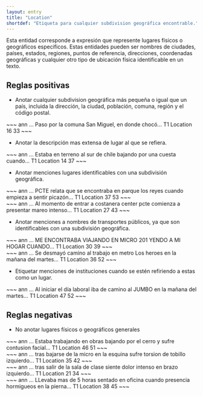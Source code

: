```yaml
---
layout: entry
title: "Location"
shortdef: "Etiqueta para cualquier subdivision geográfica encontrable."
---
```


Esta entidad corresponde a expresión que represente lugares físicos o geográficos especificos. Estas entidades pueden ser nombres de ciudades, países, estados, regiones, puntos de referencia, direcciones, coordenadas geográficas y cualquier otro tipo de ubicación física identificable en un texto.


## Reglas positivas

* Anotar cualquier subdivision geográfica más pequeña o igual que un país, incluida la dirección, la ciudad, población, comuna, región y el código postal.

<div class="annotation-correct" markdown="1">
~~~ ann
... Paso por la comuna San Miguel, en donde chocó...
T1 Location 16 33 
~~~
</div>

* Anotar la descripción mas extensa de lugar al que se refiera.

<div class="annotation-correct" markdown="1">
~~~ ann
... Estaba en terreno al sur de chile bajando por una cuesta cuando...
T1 Location 14 37 
~~~
</div>

* Anotar menciones lugares identificables con una subdivisión geográfica.

<div class="annotation-correct" markdown="1">
~~~ ann
... PCTE relata que se encontraba en parque los reyes cuando empieza a sentir picazón...
T1 Location 37 53 
~~~
</div>

<div class="annotation-correct" markdown="1">
~~~ ann
... Al momento de entrar a costanera center pcte comienza a presentar mareo intenso...
T1 Location 27 43 
~~~
</div>

* Anotar menciones a nombres de transportes públicos, ya que son identificables con una subdivisión geográfica.

<div class="annotation-correct" markdown="1">
~~~ ann
... ME ENCONTRABA VIAJANDO EN MICRO 201 YENDO A MI HOGAR CUANDO...
T1 Location 30 39 
~~~
</div>

<div class="annotation-correct" markdown="1">
~~~ ann
... Se desmayó camino al trabajo en metro Los heroes en la mañana del martes...
T1 Location 36 52 
~~~
</div>

* Etiquetar menciones de instituciones cuando se estén refiriendo a estas como un lugar.

<div class="annotation-correct" markdown="1">
~~~ ann
... Al iniciar el día laboral iba de camino al JUMBO en la mañana del martes...
T1 Location 47 52 
~~~
</div>

## Reglas negativas

* No anotar lugares físicos o geográficos generales

<div class="annotation-incorrect" markdown="1">
~~~ ann
... Estaba trabajando en obras bajando por el cerro y sufre contusion facial...
T1 Location 46 51 
~~~
</div>

<div class="annotation-incorrect" markdown="1">
~~~ ann
... tras bajarse de la micro en la esquina sufre torsion de tobillo izquierdo...
T1 Location 35 42 
~~~
</div>

<div class="annotation-incorrect" markdown="1">
~~~ ann
... tras salir de la sala de clase siente dolor intenso en brazo izquierdo...
T1 Location 21 34 
~~~
</div>

<div class="annotation-incorrect" markdown="1">
~~~ ann
... LLevaba mas de 5 horas sentado en oficina cuando presencia hormigueos en la pierna...
T1 Location 38 45 
~~~
</div>
